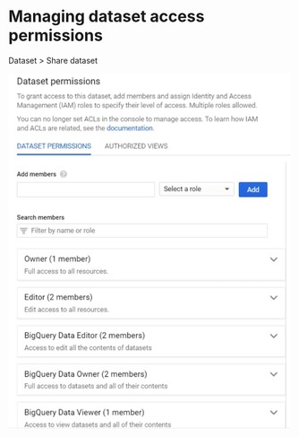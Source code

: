 # Managing dataset access permissions

Dataset > Share dataset


!["alt"](../../images/dataset-permissions.png)

